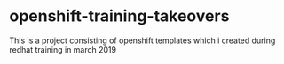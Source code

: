 # openshift-training-takeovers
This is a project consisting of openshift templates which i created during redhat training in march 2019
